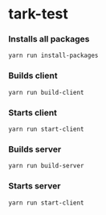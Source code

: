 # tark-test

### Installs all packages
```
yarn run install-packages
```

### Builds client
```
yarn run build-client
```

### Starts client
```
yarn run start-client
```

### Builds server
```
yarn run build-server
```

### Starts server
```
yarn run start-client
```
